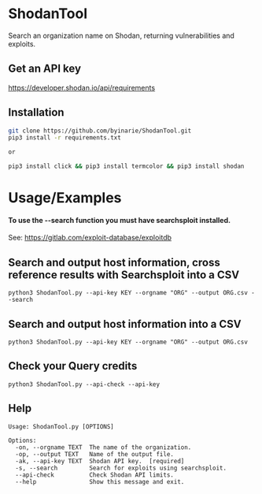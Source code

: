 # ShodanTool

Search an organization name on Shodan, returning vulnerabilities and exploits.

## Get an API key

https://developer.shodan.io/api/requirements

## Installation

```bash
git clone https://github.com/byinarie/ShodanTool.git
pip3 install -r requirements.txt

or

pip3 install click && pip3 install termcolor && pip3 install shodan
```

# Usage/Examples

#### To use the --search function you must have searchsploit installed. 
See: https://gitlab.com/exploit-database/exploitdb

## Search and output host information, cross reference results with Searchsploit into a CSV
```
python3 ShodanTool.py --api-key KEY --orgname "ORG" --output ORG.csv --search 
```
## Search and output host information into a CSV
```
python3 ShodanTool.py --api-key KEY --orgname "ORG" --output ORG.csv
```

## Check your Query credits
```
python3 ShodanTool.py --api-check --api-key 
```

## Help

```
Usage: ShodanTool.py [OPTIONS]

Options:
  -on, --orgname TEXT  The name of the organization.
  -op, --output TEXT   Name of the output file.
  -ak, --api-key TEXT  Shodan API key.  [required]
  -s, --search         Search for exploits using searchsploit.
  --api-check          Check Shodan API limits.
  --help               Show this message and exit.
 ```
